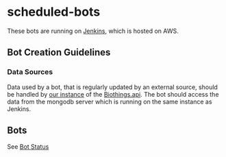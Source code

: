 # scheduled-bots

These bots are running on [Jenkins](http://52.15.200.208:8080), which is hosted on AWS.



## Bot Creation Guidelines


### Data Sources
Data used by a bot, that is regularly updated by an external source, should be handled by [our instance](https://github.com/SuLab/wdbiothings) of the [Biothings.api](https://github.com/SuLab/biothings.api). The bot should access the data from the mongodb server which is running on the same instance as Jenkins.


## Bots
See [Bot Status](https://www.wikidata.org/w/index.php?title=User:ProteinBoxBot/Bot_Status)
